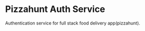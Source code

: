<!-- docker run --rm -it -v $(pwd):/user/src/app -v /usr/src/app/node_modules --env-file $(pwd)/.env -p 5000:5000 -e NODE_ENV=development auth-service:dev -->

<!--  docker run  --name pizzahunt-auth-service-db -e POSTGRES_USER=root -e POSTGRES_PASSWORD=postgres -v pizzahunt-auth-service-data:/var/lib/postgresql/data -p 5432:5432 -d postgres  -->

<!--docker exec -it <container_name> psql -U root -> in docker container-->

<!-- npm run migration:generate -- src/migration/migration -d src/config/data-source.ts -->
<!-- npm run migration:run -- -d src/config/data-source.ts -->

# Pizzahunt Auth Service

Authentication service for full stack food delivery app(pizzahunt).
